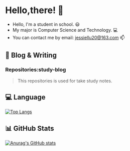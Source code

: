 # Hello,there! 👋
* Hello, I'm a student in school. 😃
* My major is Computer Science and Technology. 💻
* You can contact me by email: jessiellu20@163.com 📫

## 📝 Blog & Writing
### Repositories:study-blog
> This repositories is used for take study notes.

## 💻 Language
[![Top Langs](https://github-readme-stats.vercel.app/api/top-langs/?username=Jessiellu)](https://github.com/anuraghazra/github-readme-stats)

## 📊 GitHub Stats
[![Anurag's GitHub stats](https://github-readme-stats.vercel.app/api?username=Jessiellu&show_icons=true&theme=tokyonight)](https://github.com/anuraghazra/github-readme-stats)
